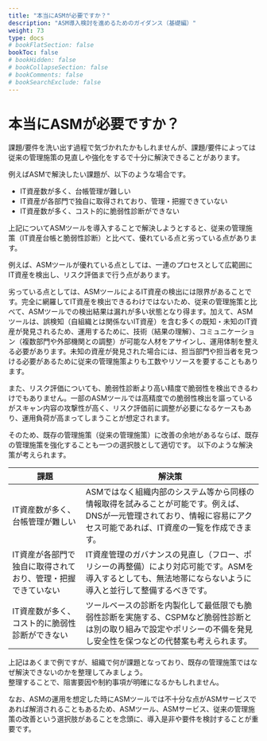 ```yaml
---
title: "本当にASMが必要ですか？"
description: "ASM導入検討を進めるためのガイダンス（基礎編）"
weight: 73
type: docs
# bookFlatSection: false
bookToc: false
# bookHidden: false
# bookCollapseSection: false
# bookComments: false
# bookSearchExclude: false
---
```

# 本当にASMが必要ですか？

課題/要件を洗い出す過程で気づかれたかもしれませんが、課題/要件によっては従来の管理施策の見直しや強化をするで十分に解決できることがあります。  

例えばASMで解決したい課題が、以下のような場合です。  

- IT資産数が多く、台帳管理が難しい
- IT資産が各部門で独自に取得されており、管理・把握できていない
- IT資産数が多く、コスト的に脆弱性診断ができない

上記についてASMツールを導入することで解決しようとすると、従来の管理施策（IT資産台帳と脆弱性診断）と比べて、優れている点と劣っている点があります。  

例えば、ASMツールが優れている点としては、一連のプロセスとして広範囲にIT資産を検出し、リスク評価まで行う点があります。  

劣っている点としては、ASMツールによるIT資産の検出には限界があることです。完全に網羅してIT資産を検出できるわけではないため、従来の管理施策と比べて、ASMツールでの検出結果は漏れが多い状態となり得ます。加えて、ASMツールは、誤検知（自組織とは関係ないIT資産）を含む多くの既知・未知のIT資産が発見されるため、運用するために、技術（結果の理解）、コミュニケーション（複数部門や外部機関との調整）が可能な人材をアサインし、運用体制を整える必要があります。未知の資産が発見された場合には、担当部門や担当者を見つける必要があるために従来の管理施策よりも工数やリソースを要することもあります。  

また、リスク評価についても、脆弱性診断より高い精度で脆弱性を検出できるわけでもありません。一部のASMツールでは高精度での脆弱性検出を謳っているがスキャン内容の攻撃性が高く、リスク評価前に調整が必要になるケースもあり、運用負荷が高まってしまうことが想定されます。  

そのため、既存の管理施策（従来の管理施策）に改善の余地があるならば、既存の管理施策を強化することも一つの選択肢として適切です。
以下のような解決策が考えられます。  

| 課題 | 解決策 |
| -- | -- |
| IT資産数が多く、台帳管理が難しい | ASMではなく組織内部のシステム等から同様の情報取得を試みることが可能です。例えば、DNSが一元管理されており、情報に容易にアクセス可能であれば、IT資産の一覧を作成できます。 |
| IT資産が各部門で独自に取得されており、管理・把握できていない | IT資産管理のガバナンスの見直し（フロー、ポリシーの再整備）により対応可能です。ASMを導入するとしても、無法地帯にならないように導入と並行して整備するべきです。                |
| IT資産数が多く、コスト的に脆弱性診断ができない | ツールベースの診断を内製化して最低限でも脆弱性診断を実施する、CSPMなど脆弱性診断とは別の取り組みで設定やポリシーの不備を発見し安全性を保つなどの代替案も考えられます。   |

上記はあくまで例ですが、組織で何が課題となっており、既存の管理施策ではなぜ解決できないのかを整理してみましょう。  
整理することで、阻害要因や制約事項が明確になるかもしれません。  

なお、ASMの運用を想定した時にASMツールでは不十分な点がASMサービスであれば解消されることもあるため、ASMツール、ASMサービス、従来の管理施策の改善という選択肢があることを念頭に、導入是非や要件を検討することが重要です。  
